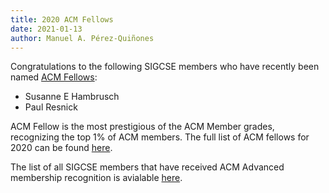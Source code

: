 ```yaml
---
title: 2020 ACM Fellows
date: 2021-01-13
author: Manuel A. Pérez-Quiñones
---
```


Congratulations to the following SIGCSE members who have recently been named [ACM Fellows](https://awards.acm.org/fellows):

* Susanne E Hambrusch
* Paul Resnick

ACM Fellow is the most prestigious of the ACM Member grades, recognizing the top 1% of ACM members. The full list of ACM fellows for 2020 can be found [here](https://awards.acm.org/award_winners?year=2020&award=158 ).

The list of all SIGCSE members that have received ACM Advanced membership recognition is avialable [here]({{"/membership/grades.html"|absolute_url}}).